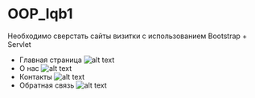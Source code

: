 # OOP_lqb1
Необходимо сверстать сайты визитки с использованием Bootstrap + Servlet
- Главная страница
![alt text](https://github.com/Vital1kS/OOP_lqb1/blob/main/images/main.png)
- О нас
![alt text](https://github.com/Vital1kS/OOP_lqb1/blob/main/images/about.png)
- Контакты
![alt text](https://github.com/Vital1kS/OOP_lqb1/blob/main/images/contact.png)
- Обратная связь
![alt text](https://github.com/Vital1kS/OOP_lqb1/blob/main/images/feedback.png)
